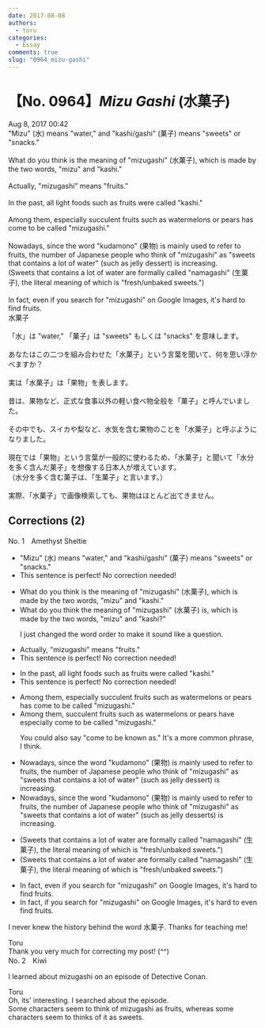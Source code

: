 ```yaml
---
date: 2017-08-08
authors:
  - toru
categories:
  - Essay
comments: true
slug: "0964_mizu-gashi"
---
```


# 【No. 0964】<strong><em>Mizu Gashi</strong></em> (水菓子)
<div class="date">Aug 8, 2017 00:42</div>
<div id="post"><div id="body_show_ori">
"Mizu" (水) means "water," and "kashi/gashi" (菓子) means "sweets" or "snacks."<br/><br/>What do you think is the meaning of "mizugashi" (水菓子), which is made by the two words, "mizu" and "kashi."<br/><br/>Actually, "mizugashi" means "fruits."<br/><br/>In the past, all light foods such as fruits were called "kashi."<br/><br/>Among them, especially succulent fruits such as watermelons or pears has come to be called "mizugashi."<br/><br/>Nowadays, since the word "kudamono" (果物) is mainly used to refer to fruits, the number of Japanese people who think of "mizugashi" as "sweets that contains a lot of water" (such as jelly dessert) is increasing.<br/>(Sweets that contains a lot of water are formally called "namagashi" (生菓子), the literal meaning of which is "fresh/unbaked sweets.")<br/><br/>In fact, even if you search for "mizugashi" on Google Images, it's hard to find fruits.
</div></div>

<!-- more -->

<div id="post_ja"><div id="body_show_mo">
水菓子<br/><br/>「水」は "water," 「菓子」は "sweets" もしくは "snacks" を意味します。<br/><br/>あなたはこの二つを組み合わせた「水菓子」という言葉を聞いて、何を思い浮かべますか？<br/><br/>実は「水菓子」は「果物」を表します。<br/><br/>昔は、果物など、正式な食事以外の軽い食べ物全般を「菓子」と呼んでいました。<br/><br/>その中でも、スイカや梨など、水気を含む果物のことを「水菓子」と呼ぶようになりました。<br/><br/>現在では「果物」という言葉が一般的に使わるため、「水菓子」と聞いて「水分を多く含んだ菓子」を想像する日本人が増えています。<br/>（水分を多く含む菓子は、「生菓子」と言います。）<br/><br/>実際、「水菓子」で画像検索しても、果物はほとんど出てきません。
</div></div>

## Corrections (2)
<div id="block"><div class="first_name"> No. 1　<span class="just_name">Amethyst Sheltie</span></div><div id="block2">
<ul class="correction_field">
<li class="incorrect">"Mizu" (水) means "water," and "kashi/gashi" (菓子) means "sweets" or "snacks."</li>
<li class="corrected perfect">This sentence is perfect! No correction needed!</li>
</ul>
<ul class="correction_field">
<li class="incorrect">What do you think is the meaning of "mizugashi" (水菓子), which is made by the two words, "mizu" and "kashi."</li>
<li class="corrected correct">
What do you think the meaning of "mizugashi" (水菓子) <span class="f_blue">is</span>, which is made by the two words, "mizu" and "kashi<span class="f_blue">?</span>"
<p class="correction_comment">I just changed the word order to make it sound like a question.</p>
</li>
</ul>
<ul class="correction_field">
<li class="incorrect">Actually, "mizugashi" means "fruits."</li>
<li class="corrected perfect">This sentence is perfect! No correction needed!</li>
</ul>
<ul class="correction_field">
<li class="incorrect">In the past, all light foods such as fruits were called "kashi."</li>
<li class="corrected perfect">This sentence is perfect! No correction needed!</li>
</ul>
<ul class="correction_field">
<li class="incorrect">Among them, especially succulent fruits such as watermelons or pears has come to be called "mizugashi."</li>
<li class="corrected correct">
Among them, succulent fruits such as watermelons or pears <span class="f_blue">have especially</span> come to be called "mizugashi."
<p class="correction_comment">You could also say "come to be known as." It's a more common phrase, I think.</p>
</li>
</ul>
<ul class="correction_field">
<li class="incorrect">Nowadays, since the word "kudamono" (果物) is mainly used to refer to fruits, the number of Japanese people who think of "mizugashi" as "sweets that contains a lot of water" (such as jelly dessert) is increasing.</li>
<li class="corrected correct">
Nowadays, since the word "kudamono" (果物) is mainly used to refer to fruits, the number of Japanese people who think of "mizugashi" as "sweets that contains a lot of water" (such as jelly dessert<span class="f_blue">s</span>) is increasing.
</li>
</ul>
<ul class="correction_field">
<li class="incorrect">(Sweets that contains a lot of water are formally called "namagashi" (生菓子), the literal meaning of which is "fresh/unbaked sweets.")</li>
<li class="corrected correct">
(Sweets that contain<span class="sline"><span class="f_gray">s</span></span> a lot of water are formally called "namagashi" (生菓子), the literal meaning of which is "fresh/unbaked sweets.")
</li>
</ul>
<ul class="correction_field">
<li class="incorrect">In fact, even if you search for "mizugashi" on Google Images, it's hard to find fruits.</li>
<li class="corrected correct">
In fact, if you search for "mizugashi" on Google Images, it's hard to <span class="f_blue">even</span> find fruits.
</li>
</ul>
<p class="comment_small">
 I never knew the history behind the word 水菓子. Thanks for teaching me!
</p>

</div><div class="name"><span class="just_name">Toru</span><br>
Thank you very much for correcting my post! (^^)
</div>
</div>
<div id="block"><div class="first_name"> No. 2　<span class="just_name">Kiwi</span></div><div id="block2">
<p class="comment_small">
 I learned about mizugashi on an episode of Detective Conan.
</p>

</div><div class="name"><span class="just_name">Toru</span><br>
Oh, its' interesting. I searched about the episode.<br/>Some characters seem to think of mizugashi as fruits, whereas some characters seem to thinks of it as sweets. 
</div>
</div>
